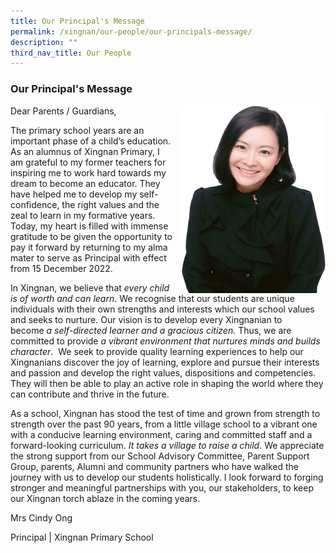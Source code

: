 ```yaml
---
title: Our Principal's Message
permalink: /xingnan/our-people/our-principals-message/
description: ""
third_nav_title: Our People
---
```

### Our Principal's Message

<img src="/images/Our%20Staff/01%20SL/Mrs%20Cindy%20Ong%20Formal.png" style="width:230px;height:300px;margin-left:15px;" align = "right"> 


Dear Parents / Guardians, 

The primary school years are an important phase of a child’s education. As an alumnus of Xingnan Primary, I am grateful to my former teachers for inspiring me to work hard towards my dream to become an educator. They have helped me to develop my self-confidence, the right values and the zeal to learn in my formative years. Today, my heart is filled with immense gratitude to be given the opportunity to pay it forward by returning to my alma mater to serve as Principal with effect from 15 December 2022. 

  

In Xingnan, we believe that _every child is of worth and can learn_. We recognise that our students are unique individuals with their own strengths and interests which our school values and seeks to nurture. Our vision is to develop every Xingnanian to become _a self-directed learner and a gracious citizen._ Thus, we are committed to provide _a vibrant environment that nurtures minds and builds character_.  We seek to provide quality learning experiences to help our Xingnanians discover the joy of learning, explore and pursue their interests and passion and develop the right values, dispositions and competencies. They will then be able to play an active role in shaping the world where they can contribute and thrive in the future.   

  

As a school, Xingnan has stood the test of time and grown from strength to strength over the past 90 years, from a little village school to a vibrant one with a conducive learning environment, caring and committed staff and a forward-looking curriculum. _It takes a village to raise a child_. We appreciate the strong support from our School Advisory Committee, Parent Support Group, parents, Alumni and community partners who have walked the journey with us to develop our students holistically. I look forward to forging stronger and meaningful partnerships with you, our stakeholders, to keep our Xingnan torch ablaze in the coming years.
 

Mrs Cindy Ong

Principal | Xingnan Primary School